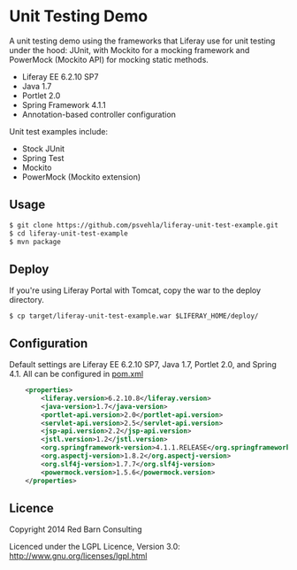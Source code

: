 Unit Testing Demo
=================

A unit testing demo using the frameworks that Liferay use for unit testing under the hood: JUnit, with Mockito for a mocking framework and PowerMock (Mockito API) for mocking static methods.

* Liferay EE 6.2.10 SP7
* Java 1.7
* Portlet 2.0
* Spring Framework 4.1.1
* Annotation-based controller configuration

Unit test examples include:

* Stock JUnit
* Spring Test
* Mockito
* PowerMock (Mockito extension)

Usage
-----
```bash
$ git clone https://github.com/psvehla/liferay-unit-test-example.git
$ cd liferay-unit-test-example
$ mvn package
```

Deploy
------
If you're using Liferay Portal with Tomcat, copy the war to the deploy directory.

```
$ cp target/liferay-unit-test-example.war $LIFERAY_HOME/deploy/
```

Configuration
-------------

Default settings are Liferay EE 6.2.10 SP7, Java 1.7, Portlet 2.0, and Spring 4.1.  All can be configured in [pom.xml](https://github.com/psvehla/liferay-unit-test-example/pom.xml)

```xml
	<properties>
		<liferay.version>6.2.10.8</liferay.version>
		<java-version>1.7</java-version>
		<portlet-api.version>2.0</portlet-api.version>
		<servlet-api.version>2.5</servlet-api.version>
		<jsp-api.version>2.2</jsp-api.version>
		<jstl.version>1.2</jstl.version>
		<org.springframework-version>4.1.1.RELEASE</org.springframework-version>
		<org.aspectj-version>1.8.2</org.aspectj-version>
		<org.slf4j-version>1.7.7</org.slf4j-version>
	    <powermock.version>1.5.6</powermock.version>
	</properties>
```

Licence
-------

Copyright 2014 Red Barn Consulting

Licenced under the LGPL Licence, Version 3.0: http://www.gnu.org/licenses/lgpl.html
